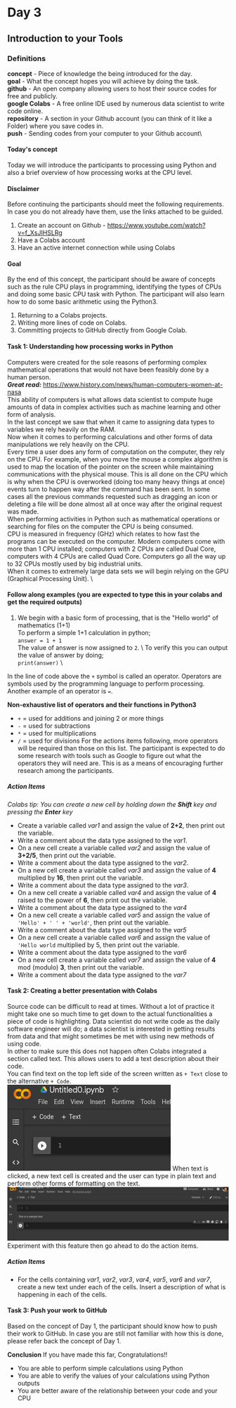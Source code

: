 ﻿﻿
# Day 3
## Introduction to your Tools

### Definitions

__concept__ -  Piece of knowledge the being introduced for the day.\
 __goal__ -  What the concept hopes you will achieve by doing the task.\
 __github__ - An open company allowing users to host their source codes for free and publicly.\
 __google Colabs__ - A free online IDE used by numerous data scientist to write code online.\
 __repository__ - A section in your Github account (you can think of it like a Folder) where you save codes in.\
 __push__ - Sending codes from your computer to your Github account\

#### Today's concept
Today we will introduce the participants to processing using Python and also a brief overview of how processing works at the CPU level. 

#### Disclaimer
Before continuing the participants should meet the following requirements. In case you do not already have them, use the links attached to be guided.
1. Create an account on Github - https://www.youtube.com/watch?v=f_XsJIHSLRg
2. Have a Colabs account
3. Have an active internet connection while using Colabs

#### Goal
By the end of this concept, the participant should be aware of concepts such as the rule CPU plays in programming, identifying the types of CPUs and doing some basic CPU task with Python. The participant will also learn how to do some basic arithmetic using the Python3.

 1. Returning to a Colabs projects.
 2. Writing more lines of code on Colabs.
 3. Committing projects to GitHub directly from Google Colab. 

#### Task 1: Understanding how processing works in Python
Computers were created for the sole reasons of performing complex mathematical operations that would not have been feasibly done by a human person. \
**_Great read:_** https://www.history.com/news/human-computers-women-at-nasa \
This ability of computers is what allows data scientist to compute huge amounts of data in complex activities such as machine learning and other form of analysis. \
In the last concept we saw that when it came to assigning data types to variables we rely heavily on the RAM. \
Now when it comes to performing calculations and other forms of data manipulations we rely heavily on the CPU. \
Every time a user does any form of computation on the computer, they rely on the CPU. For example, when you move the mouse a complex algorithm is used to map the location of the pointer on the screen while maintaining communications with the physical mouse. This is all done on the CPU which is why when the CPU is overworked (doing too many heavy things at once) events turn to happen way after the command has been sent. In some cases all the previous commands requested such as dragging an icon or deleting a file will be done almost all at once way after the original request was made. \
When performing activities in Python such as mathematical operations or searching for files on the computer the CPU is being consumed. \
CPU is measured in frequency (GHz) which relates to how fast the programs can be executed on the computer. Modern computers come with more than 1 CPU installed; computers with 2 CPUs are called Dual Core, computers with 4 CPUs are called Quad Core. Computers go all the way up to 32 CPUs mostly used by big industrial units. \
When it comes to extremely large data sets we will begin relying on the GPU (Graphical Processing Unit). \

#### Follow along examples (you are expected to type this in your colabs and get the required outputs)
1. We begin with a basic form of processing, that is the "Hello world" of mathematics (1+1) \
To perform a simple 1+1 calculation in python; \
`answer = 1 + 1` \
The value of answer is now assigned to `2`. \ 
To verify this you can output the value of answer by doing; \
`print(answer)` \

In the line of code above the `+` symbol is called an operator. Operators are symbols used by the programming language to perform processing. Another example of an operator is `=`.

**Non-exhaustive list of operators and their functions in Python3**
- `+` = used for additions and joining 2 or more things
- `-` = used for subtractions
- `*` = used for multiplications
- `/` = used for divisions
For the actions items following, more operators will be required than those on this list. The participant is expected to do some research with tools such as Google to figure out what the operators they will need are. This is as a means of encouraging further research among the participants.

##### Action Items
_Colabs tip: You can create a new cell by holding down the **Shift** key and pressing the **Enter** key_
- Create a variable called _var1_ and assign the value of **2+2**, then print out the variable.
- Write a comment about the data type assigned to the _var1_.
- On a new cell create a variable called _var2_ and assign the value of **3+2/5**, then print out the variable.
- Write a comment about the data type assigned to the _var2_.
- On a new cell create a variable called _var3_ and assign the value of **4** multiplied by **16**, then print out the variable.
- Write a comment about the data type assigned to the _var3_.
- On a new cell create a variable called _var4_ and assign the value of **4** raised to the power of **6**, then print out the variable.
- Write a comment about the data type assigned to the _var4_
- On a new cell create a variable called _var5_ and assign the value of `'Hello' + ' ' + 'world'`, then print out the variable.
- Write a comment about the data type assigned to the _var5_
- On a new cell create a variable called _var6_ and assign the value of `'Hello world` multiplied by 5, then print out the variable.
- Write a comment about the data type assigned to the _var6_
- On a new cell create a variable called _var7_ and assign the value of **4** mod (modulo) **3**, then print out the variable.
- Write a comment about the data type assigned to the _var7_


#### Task 2: Creating a better presentation with Colabs
Source code can be difficult to read at times. Without a lot of practice it might take one so much time to get down to the actual functionalities a piece of code is highlighting. Data scientist do not write code as the daily software engineer will do; a data scientist is interested in getting results from data and that might sometimes be met with using new methods of using code. \
In other to make sure this does not happen often Colabs integrated a section called text. This allows users to add a text description about their code. \
You can find text on the top left side of the screen written as `+ Text` close to the alternative `+ Code`. \
<img src="images/text_colabs.png" />
When text is clicked, a new text cell is created and the user can type in plain text and perform other forms of formatting on the text.  \
<img src="images/sample_text_colab.png" />
Experiment with this feature then go ahead to do the action items.
##### Action Items
- For the cells containing _var1_, _var2_,  _var3_,  _var4_, _var5_, _var6_ and _var7_, create a new text under each of the cells. Insert a description of what is happening in each of the cells.

#### Task 3: Push your work to GitHub
Based on the concept of Day 1, the participant should know how to push their work to GitHub. In case you are still not familiar with how this is done, please refer back the concept of Day 1.

**Conclusion**
If you have made this far, Congratulations!!
- You are able to perform simple calculations using Python
- You are able to verify the values of your calculations using Python outputs
- You are better aware of the relationship between your code and your CPU



